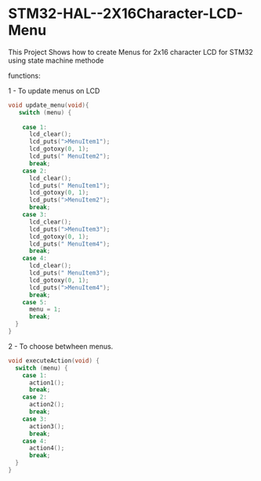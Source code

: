 # STM32-HAL--2X16Character-LCD-Menu
This Project Shows how to create Menus for 2x16 character LCD for STM32 using state machine methode


functions:

1 - To update menus on LCD
```c
void update_menu(void){
   switch (menu) {
    
    case 1:
      lcd_clear();
      lcd_puts(">MenuItem1");
      lcd_gotoxy(0, 1);
      lcd_puts(" MenuItem2");
      break;
    case 2:
      lcd_clear();
      lcd_puts(" MenuItem1");
      lcd_gotoxy(0, 1);
      lcd_puts(">MenuItem2");
      break;
    case 3:
      lcd_clear();
      lcd_puts(">MenuItem3");
      lcd_gotoxy(0, 1);
      lcd_puts(" MenuItem4");
      break;
    case 4:
      lcd_clear();
      lcd_puts(" MenuItem3");
      lcd_gotoxy(0, 1);
      lcd_puts(">MenuItem4");
      break;
    case 5:
      menu = 1;
      break;
  }
}
```
2 - To choose betwheen menus.
```c
void executeAction(void) {
  switch (menu) {
    case 1:
      action1();
      break;
    case 2:
      action2();
      break;
    case 3:
      action3();
      break;
    case 4:
      action4();
      break;
  }
}
```





